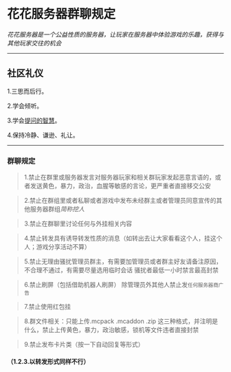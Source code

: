 # 花花服务器群聊规定
*花花服务器是一个公益性质的服务器，让玩家在服务器中体验游戏的乐趣，获得与其他玩家交往的机会*
***
## 社区礼仪
1.三思而后行。

2.学会倾听。

3.学会[提问的智慧](https://github.com/huahuaserver/How-To-Ask-Questions-The-Smart-Way)。

4.保持冷静、谦逊、礼让。
***
### 群聊规定
>1.禁止在群里或服务器发言对服务器玩家和相关群玩家发起恶意言语的，或者发送黄色，暴力，政治，血腥等敏感的言论，更严重者直接移交公安

>2.禁止在群组里或者私聊或者游戏中发布未经群主或者管理员同意宣传的其他服务器群组*简称挖人*

>3.禁止在群聊里讨论任何与外挂相关内容

>4.禁止转发具有诱导转发性质的消息（如转出去让大家看看这个人，挂这个人；游戏分享活动不算）

>5.禁止无理由骚扰管理员群主，有需要加管理员或者群主好友请备注原因，不合理不通过，有需要尽量选用临时会话 骚扰者最低一小时禁言最高封禁

>6.禁止刷屏（包括借助机器人刷屏） 除管理员外其他人禁止发`任何服务器商广告`

>7.禁止使用红包挂

>8.群文件相关：只能上传.mcpack .mcaddon .zip 这三种格式，并注明是什么，禁止上传黄色，暴力，政治敏感，锁机等文件违者直接封禁

>9.禁止发布卡片类（按一下自动回复等形式）

#### （1.2.3.以转发形式同样不行）
